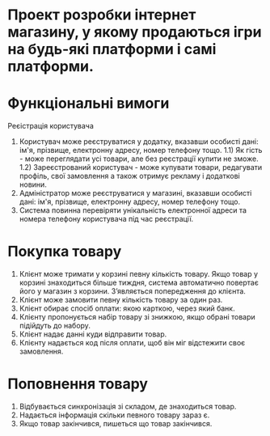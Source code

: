# Проект розробки інтернет магазину, у якому продаються ігри на будь-які платформи і самі платформи.
# Функціональні вимоги
Реєістрація користувача
  1) Користувач може реєструватися у додатку, вказавши особисті дані: ім'я, прізвище, електронну адресу, номер телефону тощо.
       1.1) Як гість - може переглядати усі товари, але без реєстрації купити не зможе.
       1.2) Зареєстрований користувач - може купувати товари, редагувати профіль, свої замовлення а також отримує рекламу і додаткові новини.
  2) Адміністратор може реєструватися у магазині, вказавши особисті дані: ім'я, прізвище, електронну адресу, номер телефону тощо.
  3) Система повинна перевіряти унікальність електронної адреси та номера телефону користувача під час реєстрації.
# Покупка товару
  1) Клієнт може тримати у корзині певну кількість товару. Якщо товар у корзині знаходиться більше тиждня, система автоматично повертає його у магазин з корзини. Зʼявляється попередження до клієнта.
  2) Клієнт може замовити певну кількість товару за один раз. 
  3) Клієнт обирає спосіб оплати: якою карткою, через який банк.
  4) Клієнту пропонується набір товару зі знижкою, якщо обрані товари підійдуть до набору.
  5) Клієнт надає данні куди відправити товар.
  6) Клієнту надається код після оплати, щоб він міг відстежити своє замовлення.
# Поповнення товару
  1) Відбувається синхронізація зі складом, де знаходиться товар.
  2) Надається інформація скільки певного товару зараз є.
  3) Якщо товар закінчився, пишеться що товар закінчився.

